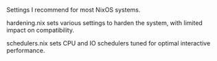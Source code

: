 Settings I recommend for most NixOS systems.

hardening.nix sets various settings to harden the system, with limited impact on compatibility.

schedulers.nix sets CPU and IO schedulers tuned for optimal interactive performance.
